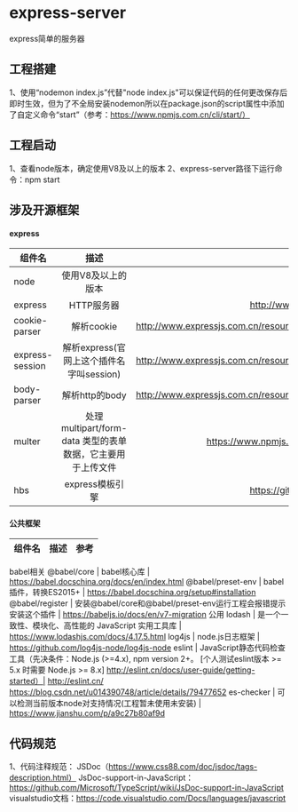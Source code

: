 # express-server
express简单的服务器

## 工程搭建
1、使用“nodemon index.js”代替"node index.js"可以保证代码的任何更改保存后即时生效，但为了不全局安装nodemon所以在package.json的script属性中添加了自定义命令“start”（参考：https://www.npmjs.com.cn/cli/start/）


## 工程启动
1、查看node版本，确定使用V8及以上的版本
2、express-server路径下运行命令：npm start


## 涉及开源框架

#### express
|组件名|描述|参考|
---|:--:|---:
node | 使用V8及以上的版本 | http://nodejs.cn/
express | HTTP服务器 | http://www.expressjs.com.cn/
cookie-parser | 解析cookie | http://www.expressjs.com.cn/resources/middleware.html
express-session | 解析express(官网上这个插件名字叫session) | http://www.expressjs.com.cn/resources/middleware.html
body-parser | 解析http的body | http://www.expressjs.com.cn/resources/middleware.html
multer | 处理 multipart/form-data 类型的表单数据，它主要用于上传文件 | https://www.npmjs.com/package/multer
hbs | express模板引擎 | https://github.com/pillarjs/hbs

#### 公共框架
|组件名|描述|参考|
---|:--:|---:
babel相关
@babel/core | babel核心库 | https://babel.docschina.org/docs/en/index.html
@babel/preset-env | babel插件，转换ES2015+ | https://babel.docschina.org/setup#installation
@babel/register | 安装@babel/core和@babel/preset-env运行工程会报错提示安装这个插件 | https://babeljs.io/docs/en/v7-migration
公用
lodash | 是一个一致性、模块化、高性能的 JavaScript 实用工具库 | https://www.lodashjs.com/docs/4.17.5.html
log4js | node.js日志框架 | https://github.com/log4js-node/log4js-node
eslint | JavaScript静态代码检查工具（先决条件：Node.js (>=4.x), npm version 2+。 [个人测试eslint版本 >= 5.x 时需要 Node.js >= 8.x] http://eslint.cn/docs/user-guide/getting-started）| http://eslint.cn/  https://blog.csdn.net/u014390748/article/details/79477652
es-checker | 可以检测当前版本node对支持情况(工程暂未使用未安装) | https://www.jianshu.com/p/a9c27b80af9d


## 代码规范
1、代码注释规范：    JSDoc（https://www.css88.com/doc/jsdoc/tags-description.html）
                        JsDoc-support-in-JavaScript：https://github.com/Microsoft/TypeScript/wiki/JsDoc-support-in-JavaScript
                        visualstudio文档：https://code.visualstudio.com/Docs/languages/javascript

